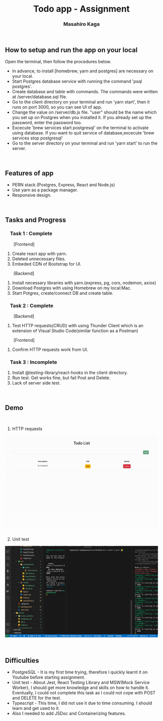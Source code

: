<h1 align="center">
Todo app - Assignment
</h1>
<h3 align="center">
Masahiro Kaga
</h3>

<br>

## How to setup and run the app on your local
Open the terminal, then follow the procedures below.
- In advance, to install [homebrew, yarn and postgres] are necessary on your local.
- Start Postgres database service with running the command 'psql postgres'.
- Create database and table with commands. The commands were written at /server/database.sql file.
- Go to the client directory on your terminal and run 'yarn start', then it runs on port 3000, so you can see UI of app.
- Change the value on /server/db.js file. "user" should be the name which you set up on Postgres when you installed it. If you already set up the password, enter the password too.
- Excecute 'brew services start postgresql' on the terminal to activate using database. If you want to quit service of database,excecute 'brew services stop postgresql'
- Go to the server directory on your terminal and run 'yarn start' to run the server.
 

<br>

## Features of app

- PERN stack.(Postgres, Express, React and Node.js)
- Use yarn as a package manager.
- Responsive design.

<br>

## Tasks and Progress

### &emsp;Task 1 : Complete 

&emsp;&emsp;[Frontend]  

1. Create react app with yarn.  
2. Deleted unnecessary files.
3. Embeded CDN of Bootstrap for UI.
   
&emsp;&emsp;[Backend]  

1. Install necessary libraries with yarn.(express, pg, cors, nodemon, axios)
2. Download Postgres with using Homebrew on my local:Mac.
3. Start Potgres, create/connect DB and create table.

### &emsp;Task 2 : Complete  

&emsp;&emsp;[Backend]  

1. Test HTTP requests(CRUD) with using Thunder Client which is an extension of Visual Studio Code(similar function as a Postman)

&emsp;&emsp;[Frontend]  

1. Confirm HTTP requests work from UI.  

### &emsp;Task 3 : Incomplete

<!-- 1. Install MSW for mock in the client directory. -->
1. Install @testing-library/react-hooks in the client directory.
2. Run test. Get works fine, but fail Post and Delete.
3. Lack of server side test.

<br>

## Demo

<br>

1. HTTP requests
<div style="text-align:center ; display:flex ; flex-direction:row" >
    <img src="./client/public/001_http-request.gif" width="100%" height="auto">
</div>
<br>

2. Unit test
<div style="text-align:center ; display:flex ; flex-direction:row" >
    <img src="./client/public/002_unit-test.gif" width="100%" height="auto">
</div>
<br>

<br>

## Difficulties

- PostgreSQL - It is my first time trying, therefore I quickly learnt it on Youtube before starting assignment.
- Unit test - About Jest, React Testing Library and MSW(Mock Service Worker), I should get more knowledge and skills on how to handle it. Eventually, I could not complete this task as I could not cope with POST and DELETE for the test.
- Typescript - This time, I did not use it due to time consuming. I should learn and get used to it.
- Also I needed to add JSDoc and Containerizing features.

